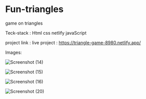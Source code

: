 # Fun-triangles
game on triangles



Teck-stack : Html css netlify javaScript

project link : live project : https://triangle-game-8980.netlify.app/

Images:

![Screenshot (14)](https://user-images.githubusercontent.com/106957781/193873249-0289a92e-9289-4e39-b6ea-2262d93263c4.png)

![Screenshot (15)](https://user-images.githubusercontent.com/106957781/193873183-0e6ee9b1-da0b-477f-a0a0-1ae537d30746.png)

![Screenshot (16)](https://user-images.githubusercontent.com/106957781/193873315-31f40c1a-fec0-406f-a6c6-33fdc45ed759.png)

![Screenshot (20)](https://user-images.githubusercontent.com/106957781/193873336-0c1e465f-0835-422c-b66e-d3cc9d79bbdf.png)
